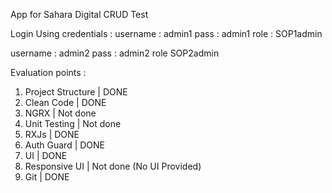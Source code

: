 App for Sahara Digital CRUD Test

Login Using credentials : 
username : admin1
pass : admin1
role : SOP1admin

username : admin2
pass : admin2
role SOP2admin

Evaluation points : 
1. Project Structure | DONE
2. Clean Code | DONE
3. NGRX | Not done
4. Unit Testing | Not done
5. RXJs | DONE
6. Auth Guard | DONE
7. UI | DONE
8. Responsive UI | Not done (No UI Provided)
9. Git | DONE
